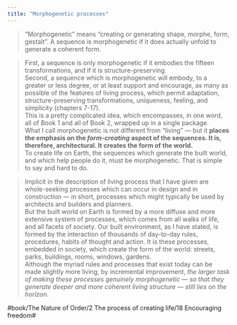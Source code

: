```yaml
---
title: "Morphogenetic processes"
---
```


> “Morphogenetic” means “creating or generating shape, morphe, form, gestalt”. A sequence is morphogenetic if it does actually unfold to generate a coherent form.  

> First, a sequence is only morphogenetic if it embodies the fifteen transformations, and if it is structure-preserving.  
> Second, a sequence which is morphogenetic will embody, to a greater or less degree, or at least support and encourage, as many as possible of the features of living process, which permit adaptation, structure-preserving transformations, uniqueness, feeling, and simplicity (chapters 7-17).  
> This is a pretty complicated idea, which encompasses, in one word, all of Book 1 and all of Book 2, wrapped up in a single package.  
> What I call morphogenetic is not different from “living” — but it **places the emphasis on the *form-creating* aspect of the sequences. It is, therefore, architectural. It creates the form of the world.**  
> To create life on Earth, the sequences which generate the built world, and which help people do it, must be morphogenetic. That is simple to say and hard to do.  

> Implicit in the description of living process that I have given are whole-seeking processes which can occur in design and in construction — in short, processes which might typically be used by architects and builders and planners.  
> But the built world on Earth is formed by a more diffuse and more extensive system of processes, which comes from all walks of life, and all facets of society. Our built environment, as I have stated, is formed by the interaction of thousands of day-to-day rules, procedures, habits of thought and action. It is these processes, embedded in society, which create the form of the world: streets, parks, buildings, rooms, windows, gardens.  
> Although the myriad rules and processes that exist today can be made slightly more living, by incremental improvement, *the larger task of making these processes genuinely morphogenetic — so that they generate deeper and more coherent living structure — still lies on the horizon*.  

#book/The Nature of Order/2 The process of creating life/18 Encouraging freedom#